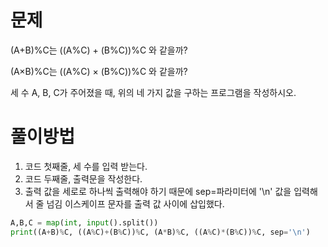 # 문제
(A+B)%C는 ((A%C) + (B%C))%C 와 같을까?

(A×B)%C는 ((A%C) × (B%C))%C 와 같을까?

세 수 A, B, C가 주어졌을 때, 위의 네 가지 값을 구하는 프로그램을 작성하시오.

# 풀이방법
1. 코드 첫째줄, 세 수를 입력 받는다.
2. 코드 두째줄, 출력문을 작성한다.
3. 출력 값을 세로로 하나씩 출력해야 하기 때문에 sep=파라미터에 '\n' 값을 입력해서 줄 넘김 이스케이프 문자를 출력 값 사이에 삽입했다.

```python
A,B,C = map(int, input().split())
print((A+B)%C, ((A%C)+(B%C))%C, (A*B)%C, ((A%C)*(B%C))%C, sep='\n')
```
